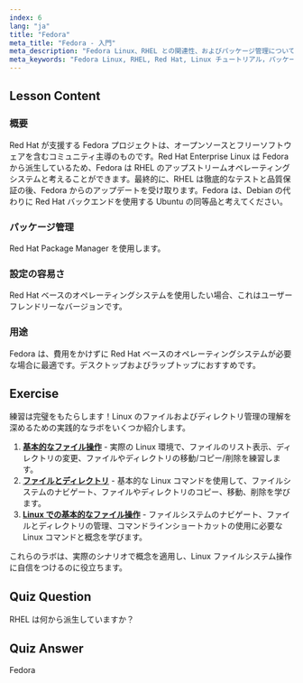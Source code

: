 ```yaml
---
index: 6
lang: "ja"
title: "Fedora"
meta_title: "Fedora - 入門"
meta_description: "Fedora Linux、RHEL との関連性、およびパッケージ管理について学びます。Fedora が初心者やデスクトップ向けの優れた無料の Red Hat ベース OS である理由を発見してください。"
meta_keywords: "Fedora Linux, RHEL, Red Hat, Linux チュートリアル，パッケージ管理，初心者向け Linux, Linux ガイド，無料 OS"
---
```


## Lesson Content

### 概要

Red Hat が支援する Fedora プロジェクトは、オープンソースとフリーソフトウェアを含むコミュニティ主導のものです。Red Hat Enterprise Linux は Fedora から派生しているため、Fedora は RHEL のアップストリームオペレーティングシステムと考えることができます。最終的に、RHEL は徹底的なテストと品質保証の後、Fedora からのアップデートを受け取ります。Fedora は、Debian の代わりに Red Hat バックエンドを使用する Ubuntu の同等品と考えてください。

### パッケージ管理

Red Hat Package Manager を使用します。

### 設定の容易さ

Red Hat ベースのオペレーティングシステムを使用したい場合、これはユーザーフレンドリーなバージョンです。

### 用途

Fedora は、費用をかけずに Red Hat ベースのオペレーティングシステムが必要な場合に最適です。デスクトップおよびラップトップにおすすめです。

## Exercise

練習は完璧をもたらします！Linux のファイルおよびディレクトリ管理の理解を深めるための実践的なラボをいくつか紹介します。

1. **[基本的なファイル操作](https://labex.io/ja/labs/linux-basic-files-operations-270248)** - 実際の Linux 環境で、ファイルのリスト表示、ディレクトリの変更、ファイルやディレクトリの移動/コピー/削除を練習します。
2. **[ファイルとディレクトリ](https://labex.io/ja/labs/linux-files-and-directories-270246)** - 基本的な Linux コマンドを使用して、ファイルシステムのナビゲート、ファイルやディレクトリのコピー、移動、削除を学びます。
3. **[Linux での基本的なファイル操作](https://labex.io/ja/labs/linux-basic-file-operations-in-linux-18001)** - ファイルシステムのナビゲート、ファイルとディレクトリの管理、コマンドラインショートカットの使用に必要な Linux コマンドと概念を学びます。

これらのラボは、実際のシナリオで概念を適用し、Linux ファイルシステム操作に自信をつけるのに役立ちます。

## Quiz Question

RHEL は何から派生していますか？

## Quiz Answer

Fedora
